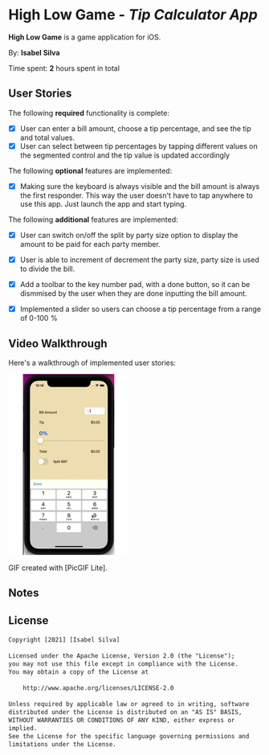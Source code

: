 # High Low Game - *Tip Calculator App*

**High Low Game** is a game application for iOS.

By: **Isabel Silva**

Time spent: **2** hours spent in total

## User Stories

The following **required** functionality is complete:

* [x] User can enter a bill amount, choose a tip percentage, and see the tip and total values.
* [x] User can select between tip percentages by tapping different values on the segmented control and the tip value is updated accordingly

The following **optional** features are implemented:
* [x] Making sure the keyboard is always visible and the bill amount is always the first responder. This way the user doesn't have to tap anywhere to use this app. Just launch the app and start typing.

The following **additional** features are implemented:

- [x] User can switch on/off the split by party size option to display the amount to be paid for each party member. 
- [x] User is able to increment of decrement the party size, party size is used to divide the bill.  
- [x] Add a toolbar to the key number pad, with a done button, so it can be dismmised by the user when they are done inputting the bill amount. 
- [x] Implemented a slider so users can choose a tip percentage from a range of 0-100 %  


## Video Walkthrough

Here's a walkthrough of implemented user stories:

<img src='https://github.com/isabel2296/TipCalculatorApp/blob/main/TaxCalcGif.gif' title='Video Walkthrough' width='' alt='Video Walkthrough' />

GIF created with [PicGIF Lite].


## Notes


## License

    Copyright [2021] [Isabel Silva]

    Licensed under the Apache License, Version 2.0 (the "License");
    you may not use this file except in compliance with the License.
    You may obtain a copy of the License at

        http://www.apache.org/licenses/LICENSE-2.0

    Unless required by applicable law or agreed to in writing, software
    distributed under the License is distributed on an "AS IS" BASIS,
    WITHOUT WARRANTIES OR CONDITIONS OF ANY KIND, either express or implied.
    See the License for the specific language governing permissions and
    limitations under the License.

